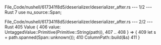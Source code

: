 File_Code/nushell/617341f8d5/deserializer/deserializer_after.rs --- 1/2 --- Rust
                                                                                                                                                             7 use nu_source::Span;

File_Code/nushell/617341f8d5/deserializer/deserializer_after.rs --- 2/2 --- Rust
                                                                                                                                                           405                 Value {
                                                                                                                                                           406                     value: UntaggedValue::Primitive(Primitive::String(path)),
                                                                                                                                                           407                     ..
                                                                                                                                                           408                 } => {
                                                                                                                                                           409                     let s = path.spanned(Span::unknown());
                                                                                                                                                           410                     ColumnPath::build(&s)
                                                                                                                                                           411                 }

